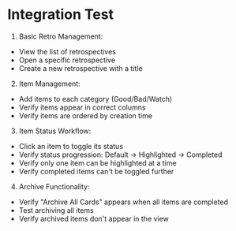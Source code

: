 # Integration Test

1. Basic Retro Management:

- View the list of retrospectives
- Open a specific retrospective
- Create a new retrospective with a title

2. Item Management:

- Add items to each category (Good/Bad/Watch)
- Verify items appear in correct columns
- Verify items are ordered by creation time

3. Item Status Workflow:

- Click an item to toggle its status
- Verify status progression: Default -> Highlighted -> Completed
- Verify only one item can be highlighted at a time
- Verify completed items can't be toggled further

4. Archive Functionality:

- Verify "Archive All Cards" appears when all items are completed
- Test archiving all items
- Verify archived items don't appear in the view
